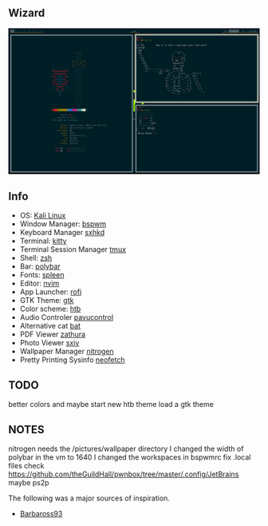 ## Wizard

![kali](./assets/kali_htb_v1.png)

## Info

- OS: [Kali Linux]()
- Window Manager: [bspwm](https://github.com/baskerville/bspwm)
- Keyboard Manager [sxhkd]()
- Terminal: [kitty](https://github.com/kovidgoyal/kitty)
- Terminal Session Manager [tmux]()
- Shell: [zsh](https://www.zsh.org/)
- Bar: [polybar](https://github.com/polybar/polybar)
- Fonts: [spleen](https://github.com/fcambus/spleen)
- Editor: [nvim](https://github.com/neovim/neovim)
- App Launcher: [rofi](https://github.com/davatorium/rofi)
- GTK Theme: [gtk]()
- Color scheme: [htb]()
- Audio Controler [pavucontrol]()
- Alternative cat [bat]()
- PDF Viewer [zathura]()
- Photo Viewer [sxiv]()
- Wallpaper Manager [nitrogen]()
- Pretty Printing Sysinfo [neofetch]()

## TODO

better colors and maybe start new htb theme
load a gtk theme

## NOTES

nitrogen needs the /pictures/wallpaper directory
I changed the width of polybar in the vm to 1640
I changed the workspaces in bspwmrc
fix .local files
check https://github.com/theGuildHall/pwnbox/tree/master/.config/JetBrains
maybe ps2p

The following was a major sources of inspiration.
- [Barbaross93](https://github.com/Barbaross93/Muspelheim)
